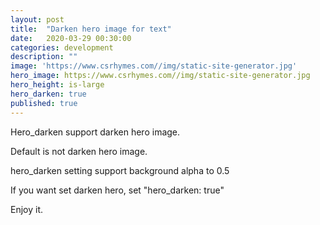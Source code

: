 ```yaml
---
layout: post
title:  "Darken hero image for text"
date:   2020-03-29 00:30:00
categories: development
description: ""
image: 'https://www.csrhymes.com//img/static-site-generator.jpg'
hero_image: https://www.csrhymes.com//img/static-site-generator.jpg
hero_height: is-large
hero_darken: true
published: true
---
```


Hero_darken support darken hero image.

Default is not darken hero image.

hero_darken setting support background alpha to 0.5

If you want set darken hero, set "hero_darken: true"

Enjoy it.
